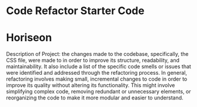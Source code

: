 # Code Refactor Starter Code
# Horiseon

Description of Project:  the changes made to the codebase, specifically, the CSS file, were made to in order to improve its structure, readability, and maintainability. It also include a list of the specific code smells or issues that were identified and addressed through the refactoring process. In general, refactoring involves making small, incremental changes to code in order to improve its quality without altering its functionality. This might involve simplifying complex code, removing redundant or unnecessary elements, or reorganizing the code to make it more modular and easier to understand.